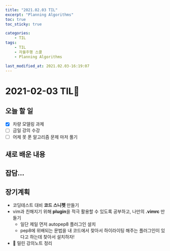 ```yaml
---
title: "2021.02.03 TIL"
excerpt: "Planning Algorithms"
toc: true
toc_sticky: true

categories:
    - TIL 
tags:
    - TIL
    - 자율주행 스쿨
    - Planning Algorithms

last_modified_at: 2021.02.03-16:19:07  
---
```

 
# 2021-02-03 TIL📓
## 오늘 할 일
- [x] 차량 모델링 과제
- [ ] 금일 강의 수강
- [ ] 어제 못 푼 알고리즘 문제 마저 풀기

## 새로 배운 내용


## 잡담...


## 장기계획
- 코딩테스트 대비 **코드 스니펫** 만들기
- vim과 친해지기 위해 **plugin**을 적극 활용할 수 있도록 공부하고, 나만의 **.vimrc** 만들기
    - 일단 제일 먼저 autopep8 플러그인 설치
    - pep8에 위배되는 문법을 내 코드에서 찾아서 하이라이팅 해주는 플러그인이 있다고 하는데 찾아서 설치하자!
- 💫 밀린 강의노트 정리
